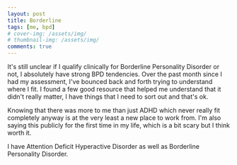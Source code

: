 ```yaml
---
layout: post
title: Borderline
tags: [me, bpd]
# cover-img: /assets/img/
# thumbnail-img: /assets/img/
comments: true
---
```

It's still unclear if I qualify clinically for Borderline Personality Disorder or not, I absolutely have strong BPD tendencies. Over the past month since I had my assessment, I've bounced back and forth trying to understand where I fit. I found a few good resource that helped me understand that it didn't really matter, I have things that I need to sort out and that's ok.  

Knowing that there was more to me than just ADHD which never really fit completely anyway is at the very least a new place to work from. I'm also saying this publicly for the first time in my life, which is a bit scary but I think worth it.
  
I have Attention Deficit Hyperactive Disorder as well as Borderline Personality Disorder.
